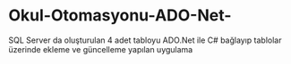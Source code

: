 # Okul-Otomasyonu-ADO-Net-
SQL Server da oluşturulan 4 adet tabloyu ADO.Net ile C# bağlayıp tablolar üzerinde ekleme ve güncelleme yapılan uygulama
